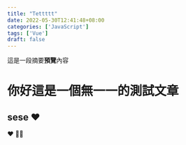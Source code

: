 ```yaml
---
title: "Tettttt"
date: 2022-05-30T12:41:48+08:00
categories: ['JavaScript']
tags: ['Vue']
draft: false
---
```

這是一段摘要**預覽**內容
<!--more-->
# 你好這是一個無一一的測試文章
## sese :heart:
:heart:
🥩🥩